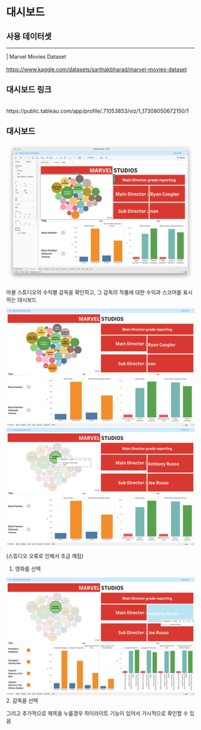 ﻿# 대시보드
## 사용 데이터셋
---
| Marvel Movies Dataset   
<br>
https://www.kaggle.com/datasets/sarthakbharad/marvel-movies-dataset

## 대시보드 링크
<br>
https://public.tableau.com/app/profile/.71053853/viz/1_17308050672150/1

## 대시보드
![1](./img/dash1.jpg)

마블 스튜디오의 수익별 감독을 확인하고, 그 감독의 작품에 대한 수익과 스코어를 표시하는 대시보드

![2](./img/dash2.jpg)
![3](./img/dash3.jpg)   

(스튜디오 오류로 인해서 조금 깨짐)   
1. 영화를 선택

![4](./img/dash4.jpg)  
2. 감독을 선택

그리고 추가적으로 제목을 누를경우 하이라이트 기능이 있어서 가시적으로 확인할 수 있음